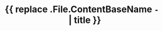 ---
title: '{{ replace .File.ContentBaseName `-` ` ` | title }}'
weight: 1
tags: ["Hugo", "HTML/CSS"]
---